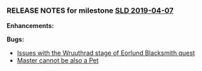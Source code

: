 ### RELEASE NOTES for milestone [SLD 2019-04-07](https://github.com/SkyrimLL/SDPlus/milestone/62?closed=1) 
**Enhancements:** 

**Bugs:** 
- [Issues with the Wruuthrad stage of Eorlund Blacksmith quest](https://github.com/SkyrimLL/SDPlus/issues/874)
- [Master cannot be also a Pet](https://github.com/SkyrimLL/SDPlus/issues/861)

